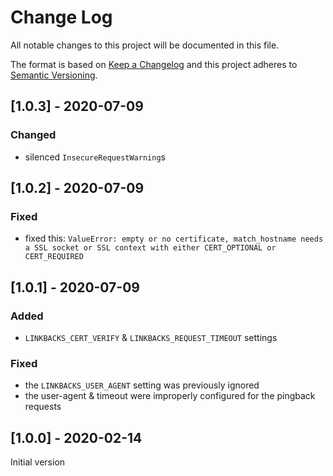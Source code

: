 # Change Log
All notable changes to this project will be documented in this file.

The format is based on [Keep a Changelog](http://keepachangelog.com/)
and this project adheres to [Semantic Versioning](http://semver.org/).

## [1.0.3] - 2020-07-09
### Changed
- silenced `InsecureRequestWarning`s

## [1.0.2] - 2020-07-09
### Fixed
- fixed this: `ValueError: empty or no certificate, match_hostname needs a SSL socket or SSL context with either CERT_OPTIONAL or CERT_REQUIRED`

## [1.0.1] - 2020-07-09
### Added
- `LINKBACKS_CERT_VERIFY` & `LINKBACKS_REQUEST_TIMEOUT` settings
### Fixed
- the `LINKBACKS_USER_AGENT` setting was previously ignored
- the user-agent & timeout were improperly configured for the pingback requests

## [1.0.0] - 2020-02-14
Initial version
